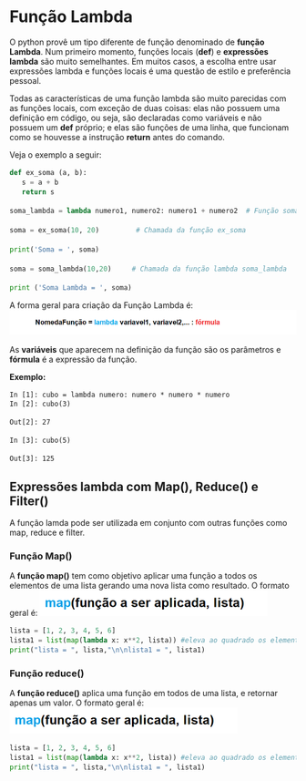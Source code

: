 # Função Lambda

O python provê um tipo diferente de função denominado de **função Lambda**. Num primeiro momento, funções locais (**def**) e **expressões lambda** são muito semelhantes. Em muitos casos, a escolha entre usar expressões lambda e funções locais é uma questão de estilo e preferência pessoal.

Todas as características de uma função lambda são muito parecidas com as funções locais, com exceção de duas coisas: elas não possuem uma definição em código, ou seja, são declaradas como variáveis e não possuem um **def** próprio; e elas são funções de uma linha, que funcionam como se houvesse a instrução **return** antes do comando.

Veja o exemplo a seguir:

``` python runnable
def ex_soma (a, b):
   s = a + b
   return s
   
soma_lambda = lambda numero1, numero2: numero1 + numero2  # Função soma escrita como Função Lambda

soma = ex_soma(10, 20)         # Chamada da função ex_soma

print('Soma = ', soma)

soma = soma_lambda(10,20)     # Chamada da função lambda soma_lambda

print ('Soma Lambda = ', soma)
```
A forma geral para criação da Função Lambda é:
![funcao](/imagens/lambda.png)

As **variáveis** que aparecem na definição da função são os parâmetros e **fórmula** é a expressão da função.

 <b> Exemplo:  </b>
```
In [1]: cubo = lambda numero: numero * numero * numero
In [2]: cubo(3)

Out[2]: 27

In [3]: cubo(5)

Out[3]: 125
```
## <b>Expressões lambda com Map(), Reduce() e Filter()</b>
A função lamda pode ser utilizada em conjunto com outras funções como map, reduce e filter. 

### <b>Função Map()</b>
A **função map()** tem como objetivo aplicar uma função a todos os elementos de uma lista gerando uma nova lista como resultado.
O formato geral é:
![funcao](/imagens/map.png)
``` python runnable
lista = [1, 2, 3, 4, 5, 6]
lista1 = list(map(lambda x: x**2, lista)) #eleva ao quadrado os elementos de lista para criar lista1
print("lista = ", lista,"\n\nlista1 = ", lista1)
```
### <b>Função reduce()</b>
A **função reduce()** aplica uma função em todos de uma lista, e retornar apenas um valor.
O formato geral é:
![funcao](/imagens/map.png)
``` python runnable
lista = [1, 2, 3, 4, 5, 6]
lista1 = list(map(lambda x: x**2, lista)) #eleva ao quadrado os elementos de lista para criar lista1
print("lista = ", lista,"\n\nlista1 = ", lista1)
```

